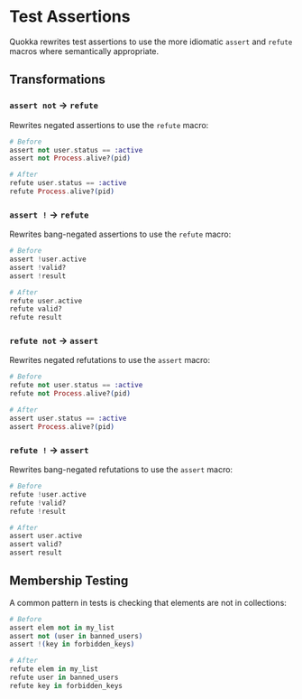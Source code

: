 # Test Assertions

Quokka rewrites test assertions to use the more idiomatic `assert` and `refute` macros where semantically appropriate.

## Transformations

### `assert not` → `refute`

Rewrites negated assertions to use the `refute` macro:

```elixir
# Before
assert not user.status == :active
assert not Process.alive?(pid)

# After
refute user.status == :active
refute Process.alive?(pid)
```

### `assert !` → `refute`

Rewrites bang-negated assertions to use the `refute` macro:

```elixir
# Before
assert !user.active
assert !valid?
assert !result

# After
refute user.active
refute valid?
refute result
```

### `refute not` → `assert`

Rewrites negated refutations to use the `assert` macro:

```elixir
# Before
refute not user.status == :active
refute not Process.alive?(pid)

# After
assert user.status == :active
assert Process.alive?(pid)
```

### `refute !` → `assert`

Rewrites bang-negated refutations to use the `assert` macro:

```elixir
# Before
refute !user.active
refute !valid?
refute !result

# After
assert user.active
assert valid?
assert result
```

## Membership Testing

A common pattern in tests is checking that elements are not in collections:

```elixir
# Before
assert elem not in my_list
assert not (user in banned_users)
assert !(key in forbidden_keys)

# After
refute elem in my_list
refute user in banned_users
refute key in forbidden_keys
```